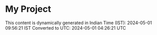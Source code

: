 # My Project

This content is dynamically generated in Indian Time (IST): 2024-05-01 09:56:21 IST
Converted to UTC: 2024-05-01 04:26:21 UTC
